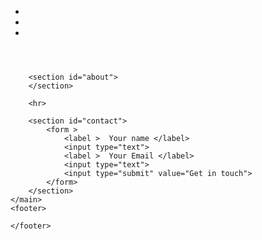 <!DOCTYPE html>
<html>
    <head>
        <title>Red Academy Landing Page</title> 
    </head> 
<body> 
    <header>
        <div id="logo_area"> </div>
        <nav>
            <ul> 
                <li>  </li>
                <li>  </li>
                <li>  </li>
            </ul>
        </nav>
    </header> 
    <main>
        <section id="banner">
        </section>
        
        <section id="about">
        </section>

        <hr>

        <section id="contact">
            <form >
                <label >  Your name </label>
                <input type="text">
                <label >  Your Email </label>
                <input type="text">
                <input type="submit" value="Get in touch">
            </form>
        </section>
    </main>
    <footer>
        
    </footer>
    
</body> 
</html>
